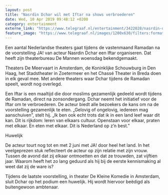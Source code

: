 ```yaml
---
layout: post
title: "Nasrdin Dchar wil met Iftar na shows verbroederen"
date: Wed, 10 Apr 2019 09:48:12 +0200
category: entertainment
externe_link: "https://www.telegraaf.nl/entertainment/3422028/nasrdin-dchar-wil-met-iftar-na-shows-verbroederen"
feature_image: "https://www.telegraaf.nl/images/1200x630/filters:format(jpeg):quality(80)/cdn-kiosk-api.telegraaf.nl/97bd61c8-5b80-11e9-b689-0217670beecd.jpg"
---
```


<p class="intro">Een aantal Nederlandse theaters gaat tijdens de vastenmaand Ramadan na de voorstelling JA! van acteur Nasrdin Dchar een Iftar organiseren. Dat heeft zijn theaterbureau De Mannen woensdag bekendgemaakt.</p> <p>Theaters De Meervaart in Amsterdam, de Koninklijke Schouwburg in Den Haag, het Stadstheater in Zoetermeer en het Chassé Theater in Breda doen in elk geval mee. Met andere theaters waar Dchar tijdens de Ramadan speelt, wordt nog overlegd.</p><p>Een Iftar is een maaltijd die door moslims gezamenlijk gedeeld wordt tijdens de Ramadan, direct na zonsondergang. Dchar neemt het initiatief voor de Iftar om te verbroederen. De acteur biedt alle bezoekers de kans om na de voorstelling gezamenlijk te eten. „Gelovig of ongelovig, iedereen mag aanschuiven”, stelt hij. „Ik ben ook echt trots dat ik in een land leef waar dit kan. Dit is rijkdom: leren van elkaars cultuur. Openstaan voor elkaar, praten met elkaar. En eten met elkaar. Dit is Nederland op z’n best.”</p><p>Huwelijk</p><p>De acteur tourt nog tot en met 2 juni met JA! door heel het land. In het veelgeprezen stuk reflecteert de acteur op zijn relatie met zijn vrouw. Tussen de avond dat zij elkaar ontmoetten en dat ze trouwden, zat vijftien jaar. Waarom heeft het zo lang geduurd als hij bij de eerste kennismaking al weet dat zij de ware is?</p><p>Tijdens de laatste voorstelling, in theater De Kleine Komedie in Amsterdam, sluit Dchar op het podium een huwelijk. Hij wordt hiervoor beëdigd als buitengewoon ambtenaar.</p>
